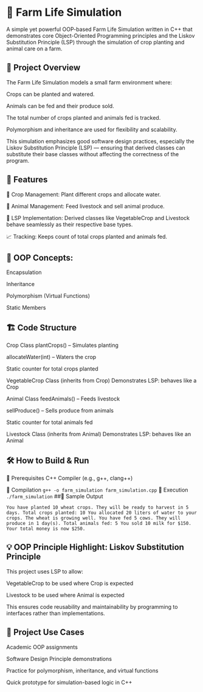 # 🌾 Farm Life Simulation

A simple yet powerful OOP-based Farm Life Simulation written in C++ that demonstrates core Object-Oriented Programming principles and the Liskov Substitution Principle (LSP) through the simulation of crop planting and animal care on a farm.

## 📌 Project Overview
The Farm Life Simulation models a small farm environment where:

Crops can be planted and watered.

Animals can be fed and their produce sold.

The total number of crops planted and animals fed is tracked.

Polymorphism and inheritance are used for flexibility and scalability.

This simulation emphasizes good software design practices, especially the Liskov Substitution Principle (LSP) — ensuring that derived classes can substitute their base classes without affecting the correctness of the program.

## 🚜 Features

🌱 Crop Management: Plant different crops and allocate water.

🐄 Animal Management: Feed livestock and sell animal produce.

🔁 LSP Implementation: Derived classes like VegetableCrop and Livestock behave seamlessly as their respective base types.

📈 Tracking: Keeps count of total crops planted and animals fed.

## 🧠 OOP Concepts:

Encapsulation

Inheritance

Polymorphism (Virtual Functions)

Static Members

## 🏗️ Code Structure

Crop Class
plantCrops() – Simulates planting

allocateWater(int) – Waters the crop

Static counter for total crops planted

VegetableCrop Class (inherits from Crop)
Demonstrates LSP: behaves like a Crop

Animal Class
feedAnimals() – Feeds livestock

sellProduce() – Sells produce from animals

Static counter for total animals fed

Livestock Class (inherits from Animal)
Demonstrates LSP: behaves like an Animal

## 🛠️ How to Build & Run
🔹 Prerequisites
C++ Compiler (e.g., g++, clang++)

🔹 Compilation
`
g++ -o farm_simulation farm_simulation.cpp
`
🔹 Execution
`
./farm_simulation
`
##📌 Sample Output

`
You have planted 10 wheat crops. They will be ready to harvest in 5 days.
Total crops planted: 10
You allocated 20 liters of water to your crops. The wheat is growing well.
You have fed 5 cows. They will produce in 1 day(s).
Total animals fed: 5
You sold 10 milk for $150. Your total money is now $250.
`
## 💡 OOP Principle Highlight: Liskov Substitution Principle
This project uses LSP to allow:

VegetableCrop to be used where Crop is expected

Livestock to be used where Animal is expected

This ensures code reusability and maintainability by programming to interfaces rather than implementations.

## 📁 Project Use Cases
Academic OOP assignments

Software Design Principle demonstrations

Practice for polymorphism, inheritance, and virtual functions

Quick prototype for simulation-based logic in C++

